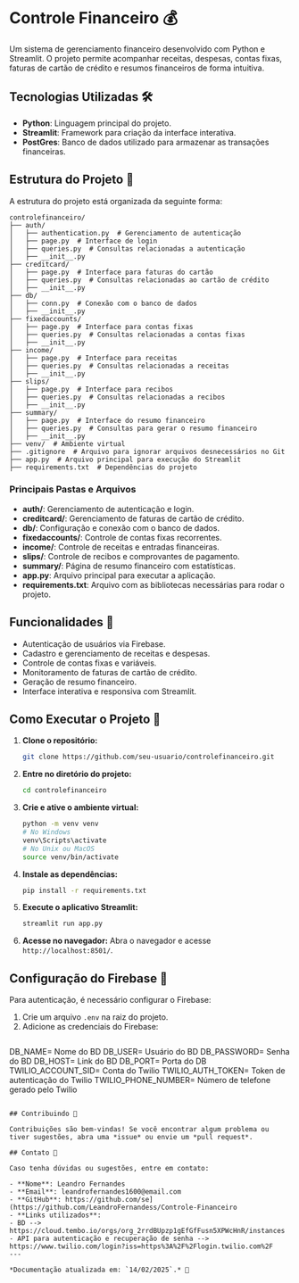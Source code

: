 # Controle Financeiro 💰

Um sistema de gerenciamento financeiro desenvolvido com Python e Streamlit. O projeto permite acompanhar receitas, despesas, contas fixas, faturas de cartão de crédito e resumos financeiros de forma intuitiva.

## Tecnologias Utilizadas 🛠️

- **Python**: Linguagem principal do projeto.
- **Streamlit**: Framework para criação da interface interativa.
- **PostGres**: Banco de dados utilizado para armazenar as transações financeiras.

## Estrutura do Projeto 📂

A estrutura do projeto está organizada da seguinte forma:

```
controlefinanceiro/
├── auth/
│   ├── authentication.py  # Gerenciamento de autenticação
│   ├── page.py  # Interface de login
│   ├── queries.py  # Consultas relacionadas a autenticação
│   ├── __init__.py
├── creditcard/
│   ├── page.py  # Interface para faturas do cartão
│   ├── queries.py  # Consultas relacionadas ao cartão de crédito
│   ├── __init__.py
├── db/
│   ├── conn.py  # Conexão com o banco de dados
│   ├── __init__.py
├── fixedaccounts/
│   ├── page.py  # Interface para contas fixas
│   ├── queries.py  # Consultas relacionadas a contas fixas
│   ├── __init__.py
├── income/
│   ├── page.py  # Interface para receitas
│   ├── queries.py  # Consultas relacionadas a receitas
│   ├── __init__.py
├── slips/
│   ├── page.py  # Interface para recibos
│   ├── queries.py  # Consultas relacionadas a recibos
│   ├── __init__.py
├── summary/
│   ├── page.py  # Interface do resumo financeiro
│   ├── queries.py  # Consultas para gerar o resumo financeiro
│   ├── __init__.py
├── venv/  # Ambiente virtual
├── .gitignore  # Arquivo para ignorar arquivos desnecessários no Git
├── app.py  # Arquivo principal para execução do Streamlit
├── requirements.txt  # Dependências do projeto
```

### Principais Pastas e Arquivos

- **auth/**: Gerenciamento de autenticação e login.
- **creditcard/**: Gerenciamento de faturas de cartão de crédito.
- **db/**: Configuração e conexão com o banco de dados.
- **fixedaccounts/**: Controle de contas fixas recorrentes.
- **income/**: Controle de receitas e entradas financeiras.
- **slips/**: Controle de recibos e comprovantes de pagamento.
- **summary/**: Página de resumo financeiro com estatísticas.
- **app.py**: Arquivo principal para executar a aplicação.
- **requirements.txt**: Arquivo com as bibliotecas necessárias para rodar o projeto.

## Funcionalidades 🚀

- Autenticação de usuários via Firebase.
- Cadastro e gerenciamento de receitas e despesas.
- Controle de contas fixas e variáveis.
- Monitoramento de faturas de cartão de crédito.
- Geração de resumo financeiro.
- Interface interativa e responsiva com Streamlit.

## Como Executar o Projeto 🔧

1. **Clone o repositório:**
   ```bash
   git clone https://github.com/seu-usuario/controlefinanceiro.git
   ```
2. **Entre no diretório do projeto:**
   ```bash
   cd controlefinanceiro
   ```
3. **Crie e ative o ambiente virtual:**
   ```bash
   python -m venv venv
   # No Windows
   venv\Scripts\activate
   # No Unix ou MacOS
   source venv/bin/activate
   ```
4. **Instale as dependências:**
   ```bash
   pip install -r requirements.txt
   ```
5. **Execute o aplicativo Streamlit:**
   ```bash
   streamlit run app.py
   ```
6. **Acesse no navegador:**
   Abra o navegador e acesse `http://localhost:8501/`.

## Configuração do Firebase 🔐

Para autenticação, é necessário configurar o Firebase:

1. Crie um arquivo `.env` na raiz do projeto.
2. Adicione as credenciais do Firebase:
   ```
  DB_NAME= Nome do BD
  DB_USER= Usuário do BD
  DB_PASSWORD= Senha do BD
  DB_HOST= Link do BD
  DB_PORT= Porta do DB
  TWILIO_ACCOUNT_SID= Conta do Twilio
  TWILIO_AUTH_TOKEN= Token de autenticação do Twilio
  TWILIO_PHONE_NUMBER= Número de telefone gerado pelo Twilio
   ```

## Contribuindo 🤝

Contribuições são bem-vindas! Se você encontrar algum problema ou tiver sugestões, abra uma *issue* ou envie um *pull request*.

## Contato 💬

Caso tenha dúvidas ou sugestões, entre em contato:

- **Nome**: Leandro Fernandes
- **Email**: leandrofernandes1600@email.com
- **GitHub**: https://github.com/se](https://github.com/LeandroFernandess/Controle-Financeiro
- **Links utilizados**:
  - BD --> https://cloud.tembo.io/orgs/org_2rrdBUpzp1gEfGfFusn5XPWcHnR/instances
  - API para autenticação e recuperação de senha --> https://www.twilio.com/login?iss=https%3A%2F%2Flogin.twilio.com%2F
---

*Documentação atualizada em: `14/02/2025`.* 🚀

